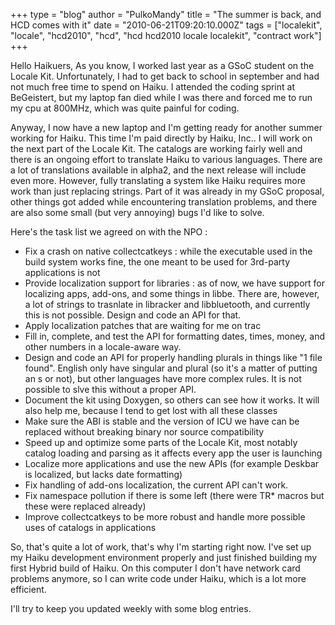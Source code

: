 +++
type = "blog"
author = "PulkoMandy"
title = "The summer is back, and HCD comes with it"
date = "2010-06-21T09:20:10.000Z"
tags = ["localekit", "locale", "hcd2010", "hcd", "hcd hcd2010 locale localekit", "contract work"]
+++

Hello Haikuers,
As you know, I worked last year as a GSoC student on the Locale Kit. Unfortunately, I had to get back to school in september and had not much free time to spend on Haiku. I attended the coding sprint at BeGeistert, but my laptop fan died while I was there and forced me to run my cpu at 800MHz, which was quite painful for coding.
<!--more-->
Anyway, I now have a new laptop and I'm getting ready for another summer working for Haiku. This time I'm paid directly by Haiku, Inc.. I will work on the next part of the Locale Kit. The catalogs are working fairly well and there is an ongoing effort to translate Haiku to various languages. There are a lot of translations available in alpha2, and the next release will include even more. However, fully translating a system like Haiku requires more work than just replacing strings. Part of it was already in my GSoC proposal, other things got added while encountering translation problems, and there are also some small (but very annoying) bugs I'd like to solve.

Here's the task list we agreed on with the NPO :

<ul>
 <li>Fix a crash on native collectcatkeys : while the executable used in the build system works fine, the one meant to be used for 3rd-party applications is not</li>
<li>Provide localization support for libraries : as of now, we have support for localizing apps, add-ons, and some things in libbe. There are, however, a lot of strings to trasnlate in libracker and libbluetooth, and currently this is not possible. Design and code an API for that.</li>
<li>Apply localization patches that are waiting for me on trac</li>
<li>Fill in, complete, and test the API for formatting dates, times, money, and other numbers in a locale-aware way.</li>
<li>Design and code an API for properly handling plurals in things like "1 file found". English only have singular and plural (so it's a matter of putting an s or not), but other languages have more complex rules. It is not possible to slve this without a proper API.</li>
<li>Document the kit using Doxygen, so others can see how it works. It will also help me, because I tend to get lost with all these classes</li>
<li>Make sure the ABI is stable and the version of ICU we have can be replaced without breaking binary nor source compatibility</li>
<li>Speed up and optimize some parts of the Locale Kit, most notably catalog loading and parsing as it affects every app the user is launching</li>
<li>Localize more applications and use the new APIs (for example Deskbar is localized, but lacks date formatting)</li>
<li>Fix handling of add-ons localization, the current API can't work.</li>
<li>Fix namespace pollution if there is some left (there were TR* macros but these were replaced already)</li>
<li>Improve collectcatkeys to be more robust and handle more possible uses of catalogs in applications</li>
</ul>

So, that's quite a lot of work, that's why I'm starting right now. I've set up my Haiku development environment properly and just finished building my first Hybrid build of Haiku. On this computer I don't have network card problems anymore, so I can write code under Haiku, which is a lot more efficient.

I'll try to keep you updated weekly with some blog entries.